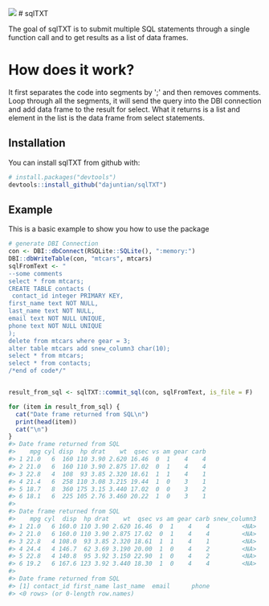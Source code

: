 
<!-- README.md is generated from README.Rmd. Please edit that file -->
![](http://www.r-pkg.org/badges/version/sqlTXT) \# sqlTXT

The goal of sqlTXT is to submit multiple SQL statements through a single function call and to get results as a list of data frames.

How does it work?
=================

It first separates the code into segments by ';' and then removes comments. Loop through all the segments, it will send the query into the DBI connection and add data frame to the result for select. What it returns is a list and element in the list is the data frame from select statements.

Installation
------------

You can install sqlTXT from github with:

``` r
# install.packages("devtools")
devtools::install_github("dajuntian/sqlTXT")
```

Example
-------

This is a basic example to show you how to use the package

``` r
# generate DBI Connection
con <- DBI::dbConnect(RSQLite::SQLite(), ":memory:")
DBI::dbWriteTable(con, "mtcars", mtcars)
sqlFromText <- "
--some comments
select * from mtcars;
CREATE TABLE contacts (
 contact_id integer PRIMARY KEY,
first_name text NOT NULL,
last_name text NOT NULL,
email text NOT NULL UNIQUE,
phone text NOT NULL UNIQUE
);
delete from mtcars where gear = 3;
alter table mtcars add snew_column3 char(10);
select * from mtcars;
select * from contacts;
/*end of code*/"


result_from_sql <- sqlTXT::commit_sql(con, sqlFromText, is_file = F)

for (item in result_from_sql) {
  cat("Date frame returned from SQL\n")
  print(head(item))
  cat("\n")
}
#> Date frame returned from SQL
#>    mpg cyl disp  hp drat    wt  qsec vs am gear carb
#> 1 21.0   6  160 110 3.90 2.620 16.46  0  1    4    4
#> 2 21.0   6  160 110 3.90 2.875 17.02  0  1    4    4
#> 3 22.8   4  108  93 3.85 2.320 18.61  1  1    4    1
#> 4 21.4   6  258 110 3.08 3.215 19.44  1  0    3    1
#> 5 18.7   8  360 175 3.15 3.440 17.02  0  0    3    2
#> 6 18.1   6  225 105 2.76 3.460 20.22  1  0    3    1
#> 
#> Date frame returned from SQL
#>    mpg cyl  disp  hp drat    wt  qsec vs am gear carb snew_column3
#> 1 21.0   6 160.0 110 3.90 2.620 16.46  0  1    4    4         <NA>
#> 2 21.0   6 160.0 110 3.90 2.875 17.02  0  1    4    4         <NA>
#> 3 22.8   4 108.0  93 3.85 2.320 18.61  1  1    4    1         <NA>
#> 4 24.4   4 146.7  62 3.69 3.190 20.00  1  0    4    2         <NA>
#> 5 22.8   4 140.8  95 3.92 3.150 22.90  1  0    4    2         <NA>
#> 6 19.2   6 167.6 123 3.92 3.440 18.30  1  0    4    4         <NA>
#> 
#> Date frame returned from SQL
#> [1] contact_id first_name last_name  email      phone     
#> <0 rows> (or 0-length row.names)
```
